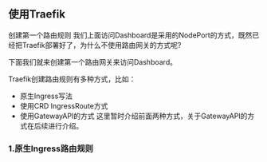 ## 使用Traefik
创建第一个路由规则
我们上面访问Dashboard是采用的NodePort的方式，既然已经把Traefik部署好了，为什么不使用路由网关的方式呢?

下面我们就来创建第一个路由网关来访问Dashboard。

Traefik创建路由规则有多种方式，比如：
* 原生Ingress写法
* 使用CRD IngressRoute方式
* 使用GatewayAPI的方式
这里暂时介绍前面两种方式，关于GatewayAPI的方式在后续进行介绍。


### 1.原生Ingress路由规则